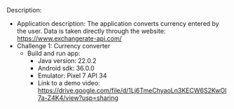 Description:
- Application description: The application converts currency entered by the user. Data is taken directly through the website: https://www.exchangerate-api.com/
- Challenge 1: Currency converter
  - Build and run app:
    + Java version: 22.0.2
    + Android sdk: 36.0.0
    + Emulator: Pixel 7 API 34
    + Link to a demo video: https://drive.google.com/file/d/1Lj6TmeChyaoLn3KECW6S2KwOl7a-Z4K4/view?usp=sharing
